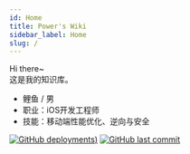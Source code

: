 ```yaml
---
id: Home
title: Power's Wiki
sidebar_label: Home
slug: /
---
```


<!--  一个不会讲故事的攻城狮，算不上一个很酷的产品汪~-->

Hi there~  
这是我的知识库。

- 鲤鱼 / 男
- 职业：iOS开发工程师
- 技能：移动端性能优化、逆向与安全

[![GitHub deployments](https://img.shields.io/github/deployments/carppond/WiKi/Production?label=Build&style=flat-square))](https://vercel.com/carppond/wi-ki/deployments)
[![GitHub last commit](https://img.shields.io/github/last-commit/carppond/WiKi?color=FCD734&label=Last%20commit&style=flat-square)](https://github.com/carppond/WiKi/commits/main)
<!-- [![contact](https://img.shields.io/badge/Contact%20me-here-34ABE0?&style=flat-square)](ContactMe) -->

<!-- <h6>Power Lin |  <a href="https://beian.miit.gov.cn"> 粤 ICP 备 20014898 号 </a> | Built with Docusaurus</h6> -->
